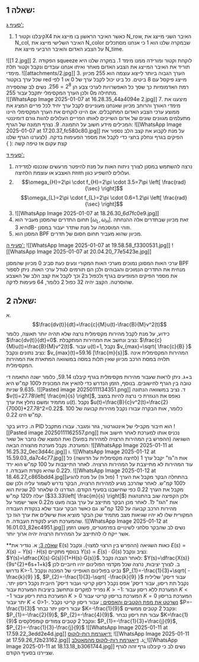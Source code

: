 ## שאלה 1:
<u>סעיף ג':</u>
1. קיבלנו וקטור 1X4 כאשר האיבר הראשון בו מייצג את N_row, האיבר השני מייצג את N_col, האיבר השלישי מייצג את N_color שבמקרה שלנו הוא 1 כי אנחנו מסתכלים על הצבע האדום והאיבר הרביעי מייצג את N_time.

![[1 2.jpg]]
2. הפקודה squeeze לוקחת וקטור ומורידה ממנו מימד 1. במקרה שלנו היא תוריד את האיבר המייצג את הצבע האדום מאחר ואיתו אנחנו עובדים ונקבל וקטור תלת מימדי. 
 ![[attachments/2.jpg]]
 3. הערך הגבוה ביותר לייצוג עוצמה הוא 255 מכיוון שכל ערך בוקטור red מייצג פיקסל עם 8 ביטים. כל ביט יכול לקבל ערך של 0 או 1 לפי רמת האדמומיות כך שסך כל האפשרויות לערכי צבע הן $2^8=256$. נשים לב שהספירה מתחילה מ0 ולכן הערך המקסימלי יתקבל עבור 255.        
 ![[WhatsApp Image 2025-01-07 at 16.28.35_44a4094e 2.jpg]]
7. מיצענו את מימדי האורך והרוחב מכיוון שאנחנו מעוניינים לקבל ערך יחיד לכל פריים המציג את ממוצע ערכי הצבע האדום המתקבלים. אם היינו לוקחים את הערך המקסימלי היינו מתעלמים מגוונים שונים של אדום השייכים לאותו הפריים העלולים להוות גורם דומיננטי המכילים מידע חשוב על התמונה. 
9. נצרף תמונה של הגרף:
![[WhatsApp Image 2025-01-07 at 17.20.37_fc580c80.jpg]]
על מנת לקבוע את קצב הלב נספור את הפיקים בגרף ונחלק בחצי כדי לקבל את מספר הפעימות בדקה. 
{לצערנו הגרף שלנו קצת עקום אז טיפה קשה :( }

<u>סעיף ד': </u>
1. נרצה להשתמש במסנן לצורך ניתוח האות על מנת להיפטר מרעשים שנכנסו למדידה ועלולים להשפיע כגון תזוזת האצבע או עוצמת הלחיצה. 
2. $$\omega_{H}=2\pi \cdot f_{H}=2\pi \cdot 3.5=7\pi \left[ \frac{rad}{\sec} \right]$$ $$\omega_{L}=2\pi \cdot f_{L}=2\pi \cdot 0.6=1.2\pi \left[ \frac{rad}{\sec} \right]$$
 3. ![[WhatsApp Image 2025-01-07 at 18.26.30_6d7fc0e9.jpg]]
 4. תחום התדרים שהמסנן מעביר הוא $[\omega_{L},\omega_{H}]$. זאת מכיוון שבתדרים אלה ההנחתה היא 3dB- וזוהי המוסכמה על מנת שתדר יעבור במסנן. 
 5. המסנן הוא BPF מכיוון שהוא מעביר תחום חסום של תדרים. 
 
<u> סעיף ה':</u>
![[WhatsApp Image 2025-01-07 at 19.58.58_f3300531.jpg]]
![[WhatsApp Image 2025-01-07 at 20.04.20_77e5423e.jpg]]


ערכי האות המסונן נמוכים מערכי האות המקורי ונעים כעת סביב 0 מכיוון שהמסנן BPF מנחית את התדרים הנמוכים והגבוהים ולכן הם תורמים לגודל ערכי האות. 
ניתן לספור את מספר הפיקים המופיעים בגרף ולכפול ב2 וכך לקבל את קצב הלב של האצבע שהוסרטה. הקצב יהיה 32 כפול 2 כלומר, 64 פעימות לדקה.  

## שאלה 2:
א. $$\frac{dv(t)}{dt}=\frac{c}{M}u(t)-\frac{B}{M}v^2(t)$$ 
כידוע, על מנת לקבל מהירות מקסימלית נרצה שלא תהיה יותר תאוצה, כלומר $\frac{dv(t)}{dt}=0$. נציב ונחשב את המהירות המתקבלת: $\frac{c}{M}u(t)=\frac{B}{M}v^2(t)$. עבור u(t)=1, נקבל  $v_{max}=\sqrt{ \frac{c}{B} }$ נציב נתונים ונקבל: $v_{max}(t)=59.16 [\frac{m}{s}]$. 
המהירות המקסימלית אינה תלויה במסת הרכב מכיוון שאין תלות במסה במשוואה המתארת את המהירות המקסימלית. 

ב+ג. ניתן לראות שעבור מהירות מקסימלית בגרף קיבלנו 59.14, כלומר ישנה התאמה די טובה בין הגרף לחישובים. בנוסף, הזמן הנדרש כדי להאיץ את המכונית ל100 קמ"ש היא 9.635 שניות.  ![[Pasted image 20250111134351.png]]
ד. נציב במשוואה הנתונה $v(t)=27.78\left[ \frac{m}{s} \right]$, נאפס את הנגזרת כי נרצה להיות במצב מתמיד ומשם נחלץ את ערך $u(t)$. נקבל $u(t)=\frac{B}{c}v^2(t)=\frac{2}{7000}*27.78^2=0.22$. כלומר, אות הבקרה עבורו נקבל מהירות קבועה של 100 קמ"ש הינו 0.22. 

ה. כידוע בקר PID הוא חיבור מקבילי של אינטגרטור, גוזר ומגבר. עבורו מתקבל ![[Pasted image 20250111162557.png]]
נכניס אותו למערכת לאחר חישוב אות השגיאה (ההפרש בין המהירות הרצויה למהירות בפועל) ואת המוצא שלו נחבר אל  שאר המערכת. נקבל מערכת מהצורה הבאה: 
![[WhatsApp Image 2025-01-11 at 16.25.32_0ec3d44c.jpg]]
ו. ![[WhatsApp Image 2025-01-12 at 15.59.03_da7c4c77.jpg]]
אות ה"גז" יקבל ערך 1 (לחיצה מקסימלית על הדוושה) כל עוד המהירות לא מתייצבת על המהירות הרצויה. לאחר התייצבות על 100 קמ"ש הוא ירד ל0.22 שהיא נקודת העבודה. 
ז. ![[WhatsApp Image 2025-01-12 at 18.46.27_c865bdd4.jpg]]בהתחלה הבקר מקבל את הערך 1 (פול גז) על מנת להגיע ל100 קמ"ש. לאחר שהרכב מגיע למהירות הרצויה, הבקר נדרש לשמור עליה ולכן שם מקבל את הערך 0.22 כפי שחישבנו בסעיף הקודם. הגדרנו לו שלאחר 20 שניות הוא יעלה ל120 קמ"ש ($33.33\left[ \frac{m}{s} \right]$) ולכן הקפיצה שוב בהתנהגות אות "הגז" ל1. לאחר מכן הבקר מתייצב על ערך גבוה מעט מ0.22 אשר ישמור על מהירות הרכב קבועה על 120 קמ"ש. גם כאשר הבקר עובד שלא בנקודת העבודה המקורית שלו לא יהיו שגיאות מצב מתמיד שכן הבקר מוציא אות שישלים את ערך הגז כך שהמערכת תגיע לנקודת העבודה. 
ח. ![[WhatsApp Image 2025-01-12 at 16.01.03_82ec4951.jpg]]
נשים לב שהבקר סלחני לשינויים בפרמטרים, פשוט הזמן אשר ייקח לו להתייצב על המהירות הרצויה יהיה ארוך יותר. 

**<u>שאלה 3:</u>
א.  נגדיר את E(s) כאות השגיאה (ההפרש בין הרצוי למצוי). ונקבל  $E(s)=X(s)-Y(s)⋅H(s)$ בנוסף מתקיים $Y(s)=E(s)⋅G(s)$ נציב ונקבל: $Y(s)=\dfrac{X(s)⋅G(s)}{1+H(s)⋅G(s)}$. לאחר הצבה נקבל: $Y(s)=\dfrac{X(s)}{9s^{2}+6s+1+k}$ 
ב. לצורך יציבות, נרצה שכל מקדמי הפולינום יהיו חיוביים לכן נדרוש K>-1. 
נביט בפולינום האופייני של המכנה ונקבל $P_{1}=-\frac{1}{3}+\sqrt{ -\frac{k}{9} }$,  $P_{2}=-\frac{1}{3}-\sqrt{ -\frac{k}{9} }$
עבור דיסק' שלילית נקבל תת ריסון, עבור דיסק' אפס נקבל ריסון קריטי ועבור דיסק' חיובית נקבל ריסון יתר. 
נפריד למקרים ונתחשב ביציבות המערכת עבור $K>-1$: 
המערכת ללא ריסון עבור $K<-1$ 
המערכת בתת ריסון עבור $K>0$
המערכת בריסון קריטי עבור $K=0$
המערכת בריסון יתר עבור $K<0$>1-. 
<u>נשרטט את מפת הקטבים והאפסים :</u>
עבור ריסון קריטי נקבל $P=-\frac{1}{3}$ 
עבור ריסון יתר נבחר $K=-\frac{1}{9}$ ונקבל 2 קטבים ממשיים: $P_{1}=-\frac{2}{9}$, $P_{2}=-\frac{4}{9}$. 
עבור תת ריסון נבחר $K=\frac{1}{9}$ ונקבל 2 קטבים צמודים קומפלקסים: $P_{1}=-\frac{1}{3}+\frac{j}{9}$, $P_{2}=-\frac{1}{3}-\frac{j}{9}$ 
 ![[WhatsApp Image 2025-01-11 at 17.59.22_3edd2e4d.jpg]]
 <u>דיאגרמת רות-לוקוס:</u>
 ![[WhatsApp Image 2025-01-11 at 17.59.26_f2b23162.jpg]]
 ג. <u>דיאגרמת רות-לוקוס מהמאטלב: </u>![[WhatsApp Image 2025-01-11 at 18.13.18_b3061744.jpg]]
 נשים לב כי קיבלנו גרף זהה לגרף שציירנו בסעיף הקודם. 
